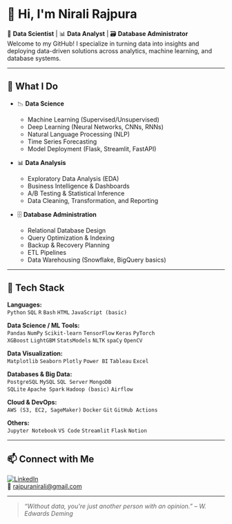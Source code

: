 # 👋 Hi, I'm Nirali Rajpura

🎯 **Data Scientist** | 📊 **Data Analyst** | 🗃️ **Database Administrator**  
Welcome to my GitHub! I specialize in turning data into insights and deploying data-driven solutions across analytics, machine learning, and database systems.

---

## 🧠 What I Do

- 📉 **Data Science**  
  - Machine Learning (Supervised/Unsupervised)
  - Deep Learning (Neural Networks, CNNs, RNNs)
  - Natural Language Processing (NLP)
  - Time Series Forecasting
  - Model Deployment (Flask, Streamlit, FastAPI)

- 📊 **Data Analysis**  
  - Exploratory Data Analysis (EDA)
  - Business Intelligence & Dashboards
  - A/B Testing & Statistical Inference
  - Data Cleaning, Transformation, and Reporting

- 🗄️ **Database Administration**  
  - Relational Database Design
  - Query Optimization & Indexing
  - Backup & Recovery Planning
  - ETL Pipelines
  - Data Warehousing (Snowflake, BigQuery basics)

---

## 🧰 Tech Stack

**Languages:**  
`Python` `SQL` `R` `Bash` `HTML` `JavaScript (basic)`

**Data Science / ML Tools:**  
`Pandas` `NumPy` `Scikit-learn` `TensorFlow` `Keras` `PyTorch`  
`XGBoost` `LightGBM` `StatsModels` `NLTK` `spaCy` `OpenCV`

**Data Visualization:**  
`Matplotlib` `Seaborn` `Plotly` `Power BI` `Tableau` `Excel`

**Databases & Big Data:**  
`PostgreSQL` `MySQL` `SQL Server` `MongoDB`  
`SQLite` `Apache Spark` `Hadoop (basic)` `Airflow`

**Cloud & DevOps:**  
`AWS (S3, EC2, SageMaker)` `Docker` `Git` `GitHub Actions`

**Others:**  
`Jupyter Notebook` `VS Code` `Streamlit` `Flask` `Notion`


---

## 📫 Connect with Me

[![LinkedIn](https://img.shields.io/badge/LinkedIn-blue?logo=linkedin&logoColor=white)](https://www.linkedin.com/in/nirali-rajpura/)  
📧 rajpuranirali@gmail.com

---

> _“Without data, you're just another person with an opinion.” – W. Edwards Deming_
